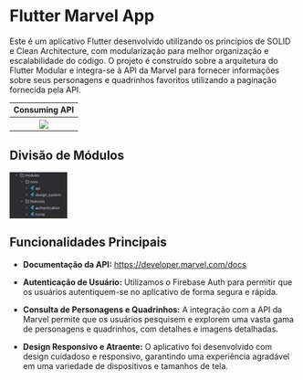 # Flutter Marvel App

Este é um aplicativo Flutter desenvolvido utilizando os princípios de SOLID e Clean Architecture, com modularização para melhor organização e escalabilidade do código. O projeto é construído sobre a arquitetura do Flutter Modular e integra-se à API da Marvel para fornecer informações sobre seus personagens e quadrinhos favoritos utilizando a paginação fornecida pela API.

|                                                                 Consuming API                                                                 |
|:---------------------------------------------------------------------------------------------------------------------------------------------:|
|<img src="readme/images/consuming_api.gif" align="center" width="20%"/>|

## Divisão de Módulos

<img src="readme/images/modularization.png" align="center" width="20%"/>


## Funcionalidades Principais

- **Documentação da API:** https://developer.marvel.com/docs

- **Autenticação de Usuário:** Utilizamos o Firebase Auth para permitir que os usuários autentiquem-se no aplicativo de forma segura e rápida.

- **Consulta de Personagens e Quadrinhos:** A integração com a API da Marvel permite que os usuários pesquisem e explorem uma vasta gama de personagens e quadrinhos, com detalhes e imagens detalhadas.

- **Design Responsivo e Atraente:** O aplicativo foi desenvolvido com design cuidadoso e responsivo, garantindo uma experiência agradável em uma variedade de dispositivos e tamanhos de tela.
